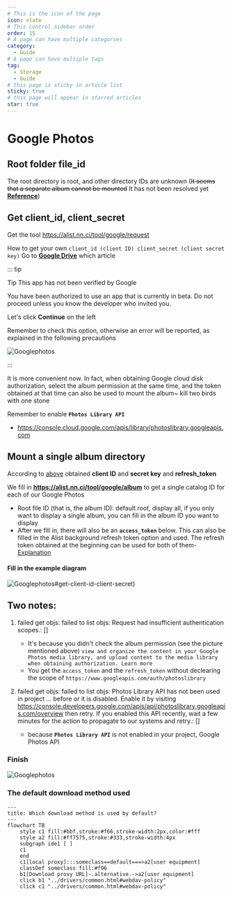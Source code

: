 ```yaml
---
# This is the icon of the page
icon: state
# This control sidebar order
order: 15
# A page can have multiple categories
category:
  - Guide
# A page can have multiple tags
tag:
  - Storage
  - Guide
# this page is sticky in article list
sticky: true
# this page will appear in starred articles
star: true
---
```


# Google Photos

## **Root folder file_id**

The root directory is root, and other directory IDs are unknown (~~It seems that a separate album cannot be mounted~~ It has not been resolved yet [**Reference**](https://github.com/alist-org/alist/discussions/3264#discussioncomment-4874536))



## **Get client_id, client_secret**

Get the tool https://alist.nn.ci/tool/google/request

How to get your own `client_id (client ID) client_secret (client secret key)` Go to [**Google Drive**](./googledrive.md) which article

::: tip

Tip This app has not been verified by Google

You have been authorized to use an app that is currently in beta. Do not proceed unless you know the developer who invited you.

Let's click **Continue** on the left

Remember to check this option, otherwise an error will be reported, as explained in the following precautions

![Googlephotos](/img/drivers/google/Google-photos2.png)

:::

It is more convenient now. In fact, when obtaining Google cloud disk authorization, select the album permission at the same time, and the token obtained at that time can also be used to mount the album~ kill two birds with one stone

Remember to enable **`Photos Library API`**

- https://console.cloud.google.com/apis/library/photoslibrary.googleapis.com



## **Mount a single album directory**

According to [above](https://alist.nn.ci/tool/google/request) obtained **client ID** and **secret key** and **refresh_token**

We fill in **https://alist.nn.ci/tool/google/album** to get a single catalog ID for each of our Google Photos

- Root file ID (that is, the album ID): default root, display all, if you only want to display a single album, you can fill in the album ID you want to display
- After we fill in, there will also be an **`access_token`** below. This can also be filled in the Alist background refresh token option and used. The refresh token obtained at the beginning can be used for both of them- [Explanation]( https://github.com/alist-org/alist/discussions/3264#discussioncomment-5051171)

#### **Fill in the example diagram**

![Googlephotos](/img/drivers/google/Google-photos3.png)#get-client-id-client-secret)



## **Two notes:**

1. failed get objs: failed to list objs: Request had insufficient authentication scopes.: []
    - It's because you didn't check the album permission (see the picture mentioned above) `view and organize the content in your Google Photos media library, and upload content to the media library when obtaining authorization. Learn more`
    - You get the `access_token` and the `refresh_token` without declearing the scope of `https://www.googleapis.com/auth/photoslibrary`
    
2. failed get objs: failed to list objs: Photos Library API has not been used in project ... before or it is disabled. Enable it by visiting <https://console.developers.google.com/apis/api/photoslibrary.googleapis.com/overview> then retry. If you enabled this API recently, wait a few minutes for the action to propagate to our systems and retry.: []
    - because **`Photos Library API`** is not enabled in your project, Google Photos API

### **Finish**

![Googlephotos](/img/drivers/google/Google-photosend.png)



### **The default download method used**


```mermaid
---
title: Which download method is used by default?
---
flowchart TB
    style c1 fill:#bbf,stroke:#f66,stroke-width:2px,color:#fff
    style a2 fill:#ff7575,stroke:#333,stroke-width:4px
    subgraph ide1 [ ]
    c1
    end
    c1[local proxy]:::someclass==default===>a2[user equipment]
    classDef someclass fill:#f96
    b1[Download proxy URL]-.alternative.->a2[user equipment]
    click b1 "../drivers/common.html#webdav-policy"
    click c1 "../drivers/common.html#webdav-policy"
```